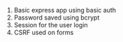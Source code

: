 1. Basic express app using basic auth
2. Password saved using bcrypt
3. Session for the user login
4. CSRF used on forms